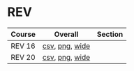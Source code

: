 # REV

| Course | Overall | Section |
| ------ | ------- | ------- |
| REV 16 | [csv](https://github.com/UCSD-Historical-Enrollment-Data/2023Winter/blob/main/overall/REV%2016.csv), [png](https://raw.githubusercontent.com/UCSD-Historical-Enrollment-Data/2023Winter/main/plot_overall/REV%2016.png), [wide](https://raw.githubusercontent.com/UCSD-Historical-Enrollment-Data/2023Winter/main/plot_overall_wide/REV%2016.png) |  |
| REV 20 | [csv](https://github.com/UCSD-Historical-Enrollment-Data/2023Winter/blob/main/overall/REV%2020.csv), [png](https://raw.githubusercontent.com/UCSD-Historical-Enrollment-Data/2023Winter/main/plot_overall/REV%2020.png), [wide](https://raw.githubusercontent.com/UCSD-Historical-Enrollment-Data/2023Winter/main/plot_overall_wide/REV%2020.png) |  |
